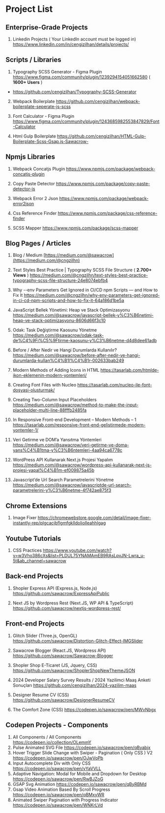# Project List

## Enterprise-Grade Projects 

1) Linkedin Projects ( Your LinkedIn account must be logged in)
https://www.linkedin.com/in/cengizilhan/details/projects/

## Scripts / Libraries

1) Typography SCSS Generator - Figma Plugin
https://www.figma.com/community/plugin/1239294154051662580 ( **1600+ Users** )
- https://github.com/cengizilhan/Typography-SCSS-Generator

2) Webpack Boilerplate
https://github.com/cengizilhan/webpack-boilerplate-seperate-js-scss

3) Font Calculator - Figma Plugin
https://www.figma.com/community/plugin/1243685982553847829/Font-Calculator

4) Html Gulp Boilerplate
https://github.com/cengizilhan/HTML-Gulp-Boilerplate-Scss-Gsap.js-Sawacrow-

## Npmjs Libraries

1) Webpack Concatjs Plugin
https://www.npmjs.com/package/webpack-concatjs-plugin

2) Copy Paste Detector
https://www.npmjs.com/package/copy-paste-detector-js

3) Webpack Error 2 Json
https://www.npmjs.com/package/webpack-error2json

4) Css Reference Finder
https://www.npmjs.com/package/css-reference-finder

5) SCSS Mapper
https://www.npmjs.com/package/scss-mapper



## Blog Pages / Articles

1) Blog / Medium
[https://medium.com/@sawacrow](https://medium.com/@cngzilhn)

2) Text Styles Best Practice | Typography SCSS File Structure ( **2.700+ Views** )
https://medium.com/@cngzilhn/text-styles-best-practice-typography-scss-file-structure-24e8074ebfb4

3) Why --env Parameters Get Ignored in CI/CD npm Scripts — and How to Fix It
https://medium.com/@cngzilhn/why-env-parameters-get-ignored-in-ci-cd-npm-scripts-and-how-to-fix-it-64a186d1be5a

4) JavaScript Bellek Yönetimi: Heap ve Stack Optimizasyonu
https://medium.com/@sawacrow/javascript-bellek-y%C3%B6netimi-heap-ve-stack-optimizasyonu-8606d66f3c10

5) Odak: Task Değiştirme Kaosunu Yönetme
https://medium.com/@sawacrow/odak-task-de%C4%9Fi%C5%9Ftirme-kaosunu-y%C3%B6netme-d4d8dee61adb

6) Before / After Nedir ve Hangi Durumlarda Kullanılır?
https://medium.com/@sawacrow/before-after-nedir-ve-hangi-durumlarda-kullan%C4%B1l%C4%B1r-002633bab249

7) Modern Methods of Adding Icons in HTML
https://tasarlab.com/htmlde-ikon-eklemenin-modern-yontemleri/

8) Creating Font Files with Nucleo
https://tasarlab.com/nucleo-ile-font-dosyasi-olusturmak/

9) Creating Two-Column Input Placeholders
https://medium.com/@sawacrow/method-to-make-the-input-placeholder-multi-line-88fffb2485fa

10) In Responsive Front-end Development – Modern Methods – 1
https://tasarlab.com/responsive-front-end-gelistirmede-modern-yontemler-1/

11) Veri Getirme ve DOM’a Yansıtma Yöntemleri
https://medium.com/@sawacrow/veri-getirme-ve-doma-yans%C4%B1tma-y%C3%B6ntemleri-4aa94ca6778c

12) WordPress API Kullanarak Next.js Projesi Yapalım
https://medium.com/@sawacrow/wordpress-api-kullanarak-next-js-projesi-yapal%C4%B1m-ef009875a45b

13) Javascript’de Url Search Parametrelerini Yönetme
https://medium.com/@sawacrow/javascriptde-url-search-parametrelerini-y%C3%B6netme-4f742ae875f3

## Chrome Extensions
1) Image Fixer
https://chromewebstore.google.com/detail/image-fixer-instantly-rep/plgcacjbflgmfgklldoliolleahhlgag

## Youtube Tutorials
1) CSS Practices
https://www.youtube.com/watch?v=w3Vho386cXs&list=PLDUL75YNAMAmEB9RAsLpvJN-Lwra_u-5t&ab_channel=sawacrow


## Back-end Projects

1) Shopler Express API (Express.js, Node.js)
https://github.com/sawacrow/ExpressApiPublic

2) Next JS by Wordpress Rest (Next.JS, WP API & TypeScript)
https://github.com/sawacrow/nextjs-wordpress-rest/


## Front-end Projects

1) Glitch Slider (Three.js, OpenGL)
https://github.com/sawacrow/Distortion-Glitch-Effect-IMGSlider

2) Sawacrow Blogger (React.JS, Wordpress API)
https://github.com/sawacrow/Sawacrow-Blogger

3) Shopler Shop E-Ticaret (JS, Jquery, CSS)
https://github.com/sawacrow/ShoplerShopNewThemeJSON

4) 2024 Developer Salary Survey Results / 2024 Yazilimci Maaş Anketi Sonuçları
https://github.com/cengizilhan/2024-yazilim-maas

6) Designer Resume CV (CSS)
https://github.com/sawacrow/DesignerResumeCV

7) The Comfort Zone (CSS)
https://codepen.io/sawacrow/pen/MWvNbgx



## Codepen Projects - Components

1) All Components / All Components
https://codepen.io/collection/OLemmY
2) Pulse Animated SVG File
https://codepen.io/sawacrow/pen/qByabjx
3) Hover Trigger Slide Change with Swiper  - Pagination ( Only CSS ) V2
https://codepen.io/sawacrow/pen/OJwVoPb
4) Input Autocomplete Div with Only CSS
https://codepen.io/sawacrow/pen/vYaVVLL
5) Adaptive Navigation: Modal  for Mobile  and  Dropdown for Desktop
https://codepen.io/sawacrow/pen/RwBJZoG
6) GSAP Svg Animation
https://codepen.io/sawacrow/pen/qByRBMd
7) Gsap Video Animation Based By Scroll Progress
https://codepen.io/sawacrow/pen/qBMxyWR
8) Animated Swiper Pagination with Progress Indicator
https://codepen.io/sawacrow/pen/WNKrLVd



